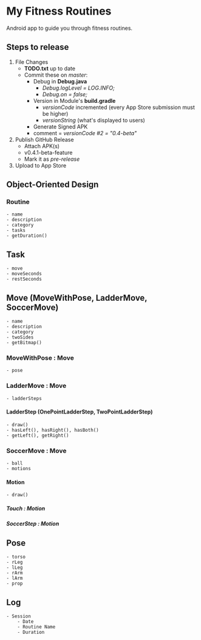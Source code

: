 # My Fitness Routines
Android app to guide you through fitness routines.

## Steps to release
1. File Changes
    - **TODO.txt** up to date
    - Commit these on *master*:
        - Debug in **Debug.java**
            - *Debug.logLevel = LOG.INFO;*
            - *Debug.on = false;*
        - Version in Module's **build.gradle**
            - *versionCode* incremented (every App Store submission must be higher)
            - *versionString* (what's displayed to users)
        - Generate Signed APK
        - comment = *versionCode #2 = "0.4-beta"*
1. Publish GitHub Release
    - Attach APK(s)
    - v0.4.1-beta-feature
    - Mark it as *pre-release*
1. Upload to App Store

## Object-Oriented Design
### Routine
    - name
    - description
    - category
    - tasks
    - getDuration()
## Task
    - move
    - moveSeconds
    - restSeconds
## Move (MoveWithPose, LadderMove, SoccerMove)
    - name
    - description
    - category
    - twoSides
    - getBitmap()
### MoveWithPose : Move
    - pose
### LadderMove : Move
    - ladderSteps
#### LadderStep (OnePointLadderStep, TwoPointLadderStep)
    - draw()
    - hasLeft(), hasRight(), hasBoth()
    - getLeft(), getRight()
### SoccerMove : Move
    - ball
    - motions
#### Motion
    - draw()
##### Touch : Motion
##### SoccerStep : Motion
## Pose
    - torso
    - rLeg
    - lLeg
    - rArm
    - lArm
    - prop
## Log
    - Session
        - Date
        - Routine Name
        - Duration
